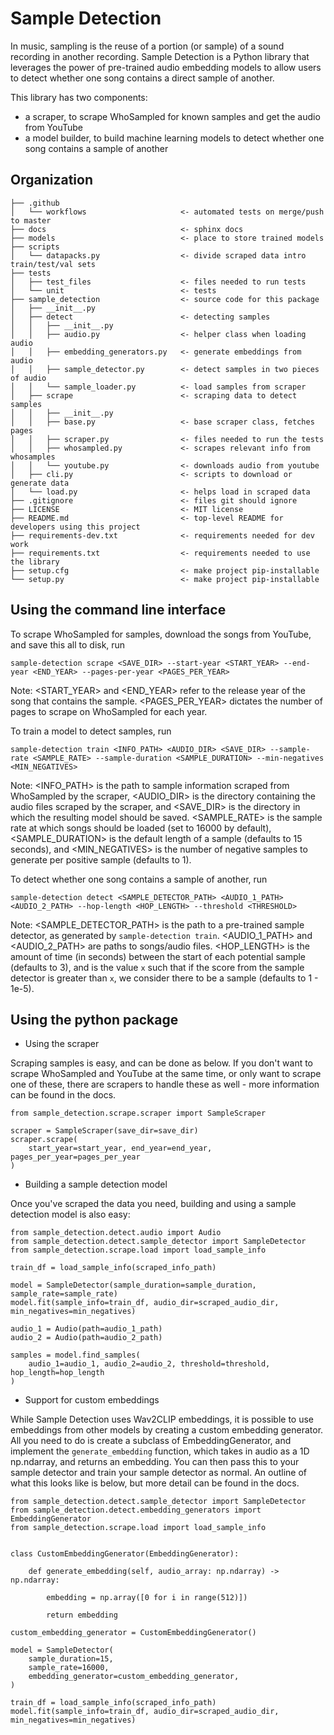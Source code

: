 Sample Detection
==============================

In music, sampling is the reuse of a portion (or sample) of a sound recording in another recording. Sample Detection is a Python library that leverages the power of pre-trained audio embedding models to allow users to detect whether one song contains a direct sample of another. 

This library has two components: 
- a scraper, to scrape WhoSampled for known samples and get the audio from YouTube
- a model builder, to build machine learning models to detect whether one song contains a sample of another

Organization
------------

    ├── .github
    │   └── workflows                     <- automated tests on merge/push to master   
    ├── docs                              <- sphinx docs
    ├── models                            <- place to store trained models
    ├── scripts
    │   └── datapacks.py                  <- divide scraped data intro train/test/val sets
    ├── tests
    │   ├── test_files                    <- files needed to run tests
    │   └── unit                          <- tests
    ├── sample_detection                  <- source code for this package
    │   ├── __init__.py   
    │   ├── detect                        <- detecting samples
    │   │   ├── __init__.py               
    │   │   ├── audio.py                  <- helper class when loading audio
    │   │   ├── embedding_generators.py   <- generate embeddings from audio
    │   │   ├── sample_detector.py        <- detect samples in two pieces of audio
    │   │   └── sample_loader.py          <- load samples from scraper
    │   ├── scrape                        <- scraping data to detect samples
    │   │   ├── __init__.py               
    │   │   ├── base.py                   <- base scraper class, fetches pages
    │   │   ├── scraper.py                <- files needed to run the tests
    │   │   ├── whosampled.py             <- scrapes relevant info from whosamples
    │   │   └── youtube.py                <- downloads audio from youtube
    │   ├── cli.py                        <- scripts to download or generate data    
    │   └── load.py                       <- helps load in scraped data
    ├── .gitignore                        <- files git should ignore
    ├── LICENSE                           <- MIT license
    ├── README.md                         <- top-level README for developers using this project
    ├── requirements-dev.txt              <- requirements needed for dev work
    ├── requirements.txt                  <- requirements needed to use the library  
    ├── setup.cfg                         <- make project pip-installable
    └── setup.py                          <- make project pip-installable

Using the command line interface
------------
To scrape WhoSampled for samples, download the songs from YouTube, and save this all to disk, run 
```
sample-detection scrape <SAVE_DIR> --start-year <START_YEAR> --end-year <END_YEAR> --pages-per-year <PAGES_PER_YEAR>
```
Note: <START_YEAR> and <END_YEAR> refer to the release year of the song that contains the sample. <PAGES_PER_YEAR> dictates the number of pages to scrape on WhoSampled for each year.

To train a model to detect samples, run
```
sample-detection train <INFO_PATH> <AUDIO_DIR> <SAVE_DIR> --sample-rate <SAMPLE_RATE> --sample-duration <SAMPLE_DURATION> --min-negatives <MIN_NEGATIVES>
```
Note: <INFO_PATH> is the path to sample information scraped from WhoSampled by the scraper, <AUDIO_DIR> is the directory containing the audio files scraped by the scraper, and <SAVE_DIR> is the directory in which the resulting model should be saved. <SAMPLE_RATE> is the sample rate at which songs should be loaded (set to 16000 by default), <SAMPLE_DURATION> is the default length of a sample (defaults to 15 seconds), and <MIN_NEGATIVES> is the number of negative samples to generate per positive sample (defaults to 1).

To detect whether one song contains a sample of another, run
```
sample-detection detect <SAMPLE_DETECTOR_PATH> <AUDIO_1_PATH> <AUDIO_2_PATH> --hop-length <HOP_LENGTH> --threshold <THRESHOLD>
```
Note: <SAMPLE_DETECTOR_PATH> is the path to a pre-trained sample detector, as generated by `sample-detection train`. <AUDIO_1_PATH> and <AUDIO_2_PATH> are paths to songs/audio files. <HOP_LENGTH> is the amount of time (in seconds) between the start of each potential sample (defaults to 3), and <THRESHOLD> is the value `x` such that if the score from the sample detector is greater than `x`, we consider there to be a sample (defaults to 1 - 1e-5). 

Using the python package
------------

- Using the scraper

Scraping samples is easy, and can be done as below. If you don't want to scrape WhoSampled and YouTube at the same time, or only want to scrape one of these, there are scrapers to handle these as well - more information can be found in the docs.

```
from sample_detection.scrape.scraper import SampleScraper

scraper = SampleScraper(save_dir=save_dir)
scraper.scrape(
    start_year=start_year, end_year=end_year, pages_per_year=pages_per_year
)
```

- Building a sample detection model

Once you've scraped the data you need, building and using a sample detection model is also easy:

```
from sample_detection.detect.audio import Audio
from sample_detection.detect.sample_detector import SampleDetector
from sample_detection.scrape.load import load_sample_info

train_df = load_sample_info(scraped_info_path)

model = SampleDetector(sample_duration=sample_duration, sample_rate=sample_rate)
model.fit(sample_info=train_df, audio_dir=scraped_audio_dir, min_negatives=min_negatives)

audio_1 = Audio(path=audio_1_path)
audio_2 = Audio(path=audio_2_path)

samples = model.find_samples(
    audio_1=audio_1, audio_2=audio_2, threshold=threshold, hop_length=hop_length
)
```

- Support for custom embeddings

While Sample Detection uses Wav2CLIP embeddings, it is possible to use embeddings from other models by creating a custom embedding generator. All you need to do is create a subclass of EmbeddingGenerator, and implement the `generate_embedding` function, which takes in audio as a 1D np.ndarray, and returns an embedding. You can then pass this to your sample detector and train your sample detector as normal. An outline of what this looks like is below, but more detail can be found in the docs.

```
from sample_detection.detect.sample_detector import SampleDetector
from sample_detection.detect.embedding_generators import EmbeddingGenerator
from sample_detection.scrape.load import load_sample_info


class CustomEmbeddingGenerator(EmbeddingGenerator):

    def generate_embedding(self, audio_array: np.ndarray) -> np.ndarray:

        embedding = np.array([0 for i in range(512)])

        return embedding

custom_embedding_generator = CustomEmbeddingGenerator()

model = SampleDetector(
    sample_duration=15,
    sample_rate=16000,
    embedding_generator=custom_embedding_generator,
)

train_df = load_sample_info(scraped_info_path)
model.fit(sample_info=train_df, audio_dir=scraped_audio_dir, min_negatives=min_negatives)
```